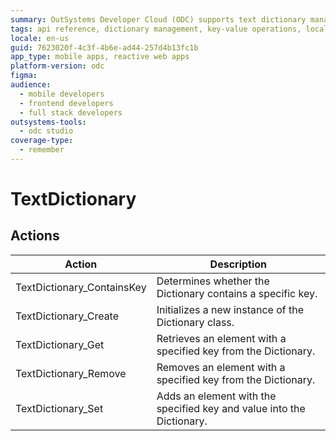 ```yaml
---
summary: OutSystems Developer Cloud (ODC) supports text dictionary management with key-based operations.
tags: api reference, dictionary management, key-value operations, localization, cloud development
locale: en-us
guid: 7623020f-4c3f-4b6e-ad44-257d4b13fc1b
app_type: mobile apps, reactive web apps
platform-version: odc
figma:
audience:
  - mobile developers
  - frontend developers
  - full stack developers
outsystems-tools:
  - odc studio
coverage-type:
  - remember
---
```


# TextDictionary

## Actions

Action | Description
---|---
TextDictionary_ContainsKey | Determines whether the Dictionary contains a specific key.
TextDictionary_Create | Initializes a new instance of the Dictionary class.
TextDictionary_Get | Retrieves an element with a specified key from the Dictionary.
TextDictionary_Remove | Removes an element with a specified key from the Dictionary.
TextDictionary_Set | Adds an element with the specified key and value into the Dictionary. 
